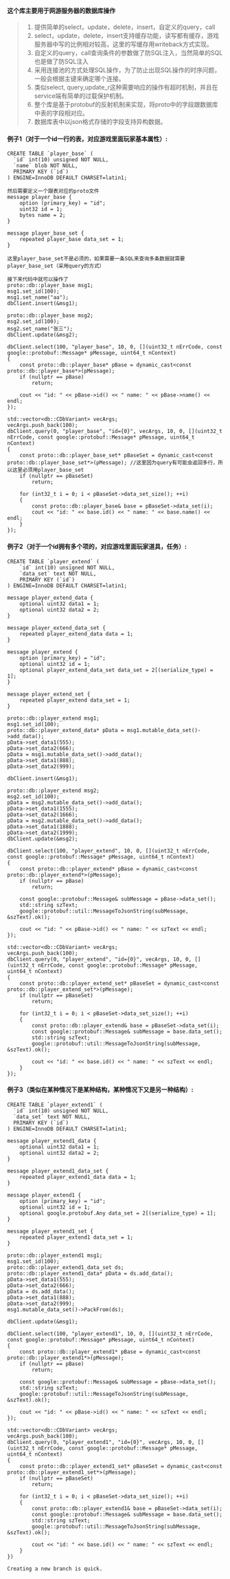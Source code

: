 #### 这个库主要用于网游服务器的数据库操作
>1. 提供简单的select，update，delete，insert，自定义的query，call
>2. select，update，delete，insert支持缓存功能，读写都有缓存，游戏服务器中写的比例相对较高，这里的写缓存用writeback方式实现。
>3. 自定义的query，call查询条件的参数做了防SQL注入，当然简单的SQL也是做了防SQL注入
>4. 采用连接池的方式处理SQL操作，为了防止出现SQL操作的时序问题，一般会根据主键来确定哪个连接。
>5. 类似select, query,update_r这种需要响应的操作有超时机制，并且在service端有简单的过载保护机制。
>6. 整个库是基于protobuf的反射机制来实现，将proto中的字段跟数据库中表的字段相对应。
>7. 数据库表中以json格式存储的字段支持异构数据。

#### 例子1（对于一个id一行的表，对应游戏里面玩家基本属性）:
	CREATE TABLE `player_base` (
	  `id` int(10) unsigned NOT NULL,
	  `name` blob NOT NULL,
	  PRIMARY KEY (`id`)
	) ENGINE=InnoDB DEFAULT CHARSET=latin1;

	然后需要定义一个跟表对应的proto文件
	message player_base {
		option (primary_key) = "id";
		uint32 id = 1;
		bytes name = 2;
	}

	message player_base_set {
		repeated player_base data_set = 1;
	}

	这里player_base_set不是必须的，如果需要一条SQL来查询多条数据就需要player_base_set（采用query的方式）

	接下来代码中就可以操作了
	proto::db::player_base msg1;
	msg1.set_id(100);
	msg1.set_name("aa");
	dbClient.insert(&msg1);

	proto::db::player_base msg2;
	msg2.set_id(100);
	msg2.set_name("张三");
	dbClient.update(&msg2);

	dbClient.select(100, "player_base", 10, 0, [](uint32_t nErrCode, const google::protobuf::Message* pMessage, uint64_t nContext)
	{
		const proto::db::player_base* pBase = dynamic_cast<const proto::db::player_base*>(pMessage);
		if (nullptr == pBase)
			return;

		cout << "id: " << pBase->id() << " name: " << pBase->name() << endl;
	});
	
	std::vector<db::CDbVariant> vecArgs;
	vecArgs.push_back(100);
	dbClient.query(0, "player_base", "id={0}", vecArgs, 10, 0, [](uint32_t nErrCode, const google::protobuf::Message* pMessage, uint64_t nContext)
	{
		const proto::db::player_base_set* pBaseSet = dynamic_cast<const proto::db::player_base_set*>(pMessage); //这里因为query有可能会返回多行，所以这里必须用player_base_set
		if (nullptr == pBaseSet)
			return;

		for (int32_t i = 0; i < pBaseSet->data_set_size(); ++i)
		{
			const proto::db::player_base& base = pBaseSet->data_set(i);
			cout << "id: " << base.id() << " name: " << base.name() << endl;
		}
	});

#### 例子2（对于一个id拥有多个项的，对应游戏里面玩家道具，任务）:
	CREATE TABLE `player_extend` (
        `id` int(10) unsigned NOT NULL,
        `data_set` text NOT NULL,
        PRIMARY KEY (`id`)
    ) ENGINE=InnoDB DEFAULT CHARSET=latin1;
    
    message player_extend_data {
	    optional uint32 data1 = 1;
	    optional uint32 data2 = 2;
    }

    message player_extend_data_set {
        repeated player_extend_data data = 1;
    }

    message player_extend {
	    option (primary_key) = "id";
	    optional uint32 id = 1;
	    optional player_extend_data_set data_set = 2[(serialize_type) = 1];
    }

    message player_extend_set {
	    repeated player_extend data_set = 1;
    }

    proto::db::player_extend msg1;
	msg1.set_id(100);
	proto::db::player_extend_data* pData = msg1.mutable_data_set()->add_data();
	pData->set_data1(555);
	pData->set_data2(666);
	pData = msg1.mutable_data_set()->add_data();
	pData->set_data1(888);
	pData->set_data2(999);

	dbClient.insert(&msg1);

	proto::db::player_extend msg2;
	msg2.set_id(100);
	pData = msg2.mutable_data_set()->add_data();
	pData->set_data1(1555);
	pData->set_data2(1666);
	pData = msg2.mutable_data_set()->add_data();
	pData->set_data1(1888);
	pData->set_data2(1999);
	dbClient.update(&msg2);

	dbClient.select(100, "player_extend", 10, 0, [](uint32_t nErrCode, const google::protobuf::Message* pMessage, uint64_t nContext)
	{
		const proto::db::player_extend* pBase = dynamic_cast<const proto::db::player_extend*>(pMessage);
		if (nullptr == pBase)
			return;

		const google::protobuf::Message& subMessage = pBase->data_set();
		std::string szText;
		google::protobuf::util::MessageToJsonString(subMessage, &szText).ok();

		cout << "id: " << pBase->id() << " name: " << szText << endl;
	});

	std::vector<db::CDbVariant> vecArgs;
	vecArgs.push_back(100);
	dbClient.query(0, "player_extend", "id={0}", vecArgs, 10, 0, [](uint32_t nErrCode, const google::protobuf::Message* pMessage, uint64_t nContext)
	{
		const proto::db::player_extend_set* pBaseSet = dynamic_cast<const proto::db::player_extend_set*>(pMessage);
		if (nullptr == pBaseSet)
			return;

		for (int32_t i = 0; i < pBaseSet->data_set_size(); ++i)
		{
			const proto::db::player_extend& base = pBaseSet->data_set(i);
			const google::protobuf::Message& subMessage = base.data_set();
			std::string szText;
			google::protobuf::util::MessageToJsonString(subMessage, &szText).ok();

			cout << "id: " << base.id() << " name: " << szText << endl;
		}
	});
	
#### 例子3（类似在某种情况下是某种结构，某种情况下又是另一种结构）:
    CREATE TABLE `player_extend1` (
      `id` int(10) unsigned NOT NULL,
      `data_set` text NOT NULL,
      PRIMARY KEY (`id`)
    ) ENGINE=InnoDB DEFAULT CHARSET=latin1;
    
    message player_extend1_data {
    	optional uint32 data1 = 1;
    	optional uint32 data2 = 2;
    }

    message player_extend1_data_set {
    	repeated player_extend1_data data = 1;
    }
    
    message player_extend1 {
    	option (primary_key) = "id";
    	optional uint32 id = 1;
    	optional google.protobuf.Any data_set = 2[(serialize_type) = 1];
    }
    
    message player_extend1_set {
    	repeated player_extend1 data_set = 1;
    }
    
    proto::db::player_extend1 msg1;
	msg1.set_id(100);
	proto::db::player_extend1_data_set ds;
	proto::db::player_extend1_data* pData = ds.add_data();
	pData->set_data1(555);
	pData->set_data2(666);
	pData = ds.add_data();
	pData->set_data1(888);
	pData->set_data2(999);
	msg1.mutable_data_set()->PackFrom(ds);

	dbClient.update(&msg1);

	dbClient.select(100, "player_extend1", 10, 0, [](uint32_t nErrCode, const google::protobuf::Message* pMessage, uint64_t nContext)
	{
		const proto::db::player_extend1* pBase = dynamic_cast<const proto::db::player_extend1*>(pMessage);
		if (nullptr == pBase)
			return;

		const google::protobuf::Message& subMessage = pBase->data_set();
		std::string szText;
		google::protobuf::util::MessageToJsonString(subMessage, &szText).ok();

		cout << "id: " << pBase->id() << " name: " << szText << endl;
	});

	std::vector<db::CDbVariant> vecArgs;
	vecArgs.push_back(100);
	dbClient.query(0, "player_extend1", "id={0}", vecArgs, 10, 0, [](uint32_t nErrCode, const google::protobuf::Message* pMessage, uint64_t nContext)
	{
		const proto::db::player_extend1_set* pBaseSet = dynamic_cast<const proto::db::player_extend1_set*>(pMessage);
		if (nullptr == pBaseSet)
			return;

		for (int32_t i = 0; i < pBaseSet->data_set_size(); ++i)
		{
			const proto::db::player_extend1& base = pBaseSet->data_set(i);
			const google::protobuf::Message& subMessage = base.data_set();
			std::string szText;
			google::protobuf::util::MessageToJsonString(subMessage, &szText).ok();

			cout << "id: " << base.id() << " name: " << szText << endl;
		}
	})
	
	Creating a new branch is quick.